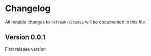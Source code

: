 # Changelog

All notable changes to `refresh-sitemap` will be documented in this file.

## Version 0.0.1
First release version
